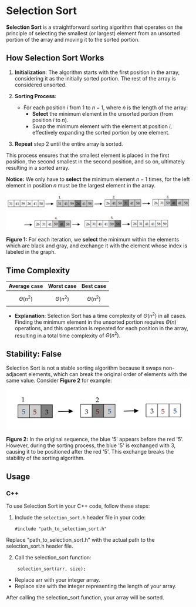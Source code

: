 # Selection Sort

**Selection Sort** is a straightforward sorting algorithm that operates on the principle of selecting the smallest (or largest) element from an unsorted portion of the array and moving it to the sorted portion.

## How Selection Sort Works

1. **Initialization**: The algorithm starts with the first position in the array, considering it as the initially sorted portion. The rest of the array is considered unsorted.

2. **Sorting Process**:
   - For each position $i$ from 1 to $n-1$, where $n$ is the length of the array:
     - **Select** the minimum element in the unsorted portion (from position $i$ to $n$).
     - Swap the minimum element with the element at position $i$, effectively expanding the sorted portion by one element.
   
3. **Repeat** step 2 until the entire array is sorted.

This process ensures that the smallest element is placed in the first position, the second smallest in the second position, and so on, ultimately resulting in a sorted array.

**Notice:** We only have to **select** the minimum element $n-1$ times, for the left element in position $n$ must be the largest element in the array.

![Figure 1](https://github.com/mjyang0902/Data-Structure/blob/main/sort/figures/selection_sort.png)

**Figure 1:** For each iteration, we **select** the minimum within the elements which are black and gray, and exchange it with the element whose index is labeled in the graph.

## Time Complexity
| Average case | Worst case | Best case |
|:------------:|:----------:|:---------:|
| $$\Theta(n^2)$$ | $$\Theta(n^2)$$ | $$\Theta(n^2)$$ |

- **Explanation**: Selection Sort has a time complexity of $\Theta(n^2)$ in all cases. Finding the minimum element in the unsorted portion requires $\Theta(n)$ operations, and this operation is repeated for each position in the array, resulting in a total time complexity of $\Theta(n^2)$.

## Stability: False

Selection Sort is not a stable sorting algorithm because it swaps non-adjacent elements, which can break the original order of elements with the same value. Consider **Figure 2** for example:

![Figure 2](https://github.com/mjyang0902/Data-Structure/blob/main/sort/figures/selection_sort-2.png)

**Figure 2:** In the original sequence, the blue '5' appears before the red '5'. However, during the sorting process, the blue '5' is exchanged with 3, causing it to be positioned after the red '5'. This exchange breaks the stability of the sorting algorithm.

## Usage

### C++

To use Selection Sort in your C++ code, follow these steps:

1. Include the `selection_sort.h` header file in your code:
   ```
   #include "path_to_selection_sort.h"
   ```
Replace "path_to_selection_sort.h" with the actual path to the selection_sort.h header file.

2. Call the selection_sort function:
   ```
    selection_sort(arr, size);
   ```
 - Replace arr with your integer array.
 - Replace size with the integer representing the length of your array.
     
After calling the selection_sort function, your array will be sorted.
